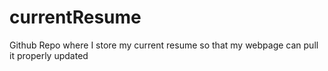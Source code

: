 # currentResume
Github Repo where I store my current resume so that my webpage can pull it properly updated
